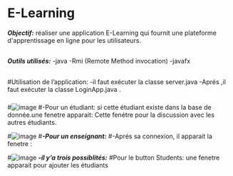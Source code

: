 # E-Learning
***Objectif:***
réaliser une application E-Learning qui fournit une plateforme d'apprentissage en ligne pour les utilisateurs.
##
***Outils utilisés:***
-java
-Rmi (Remote Method invocation)
-javafx
##
#Utilisation de l’application:
-il faut exécuter la classe server.java 
-Aprés ,il faut exécuter la classe LoginApp.java .
###
#![image](https://user-images.githubusercontent.com/108548578/216555857-9323d207-761e-4b87-8cb8-81b64dea27de.png)
#-Pour un étudiant:
si cette étudiant existe dans la base de donnée.une fenetre apparait:
Cette fenétre pour la discussion avec les autres étudiants.

#![image](https://user-images.githubusercontent.com/108548578/216556183-362df8f2-0051-48f4-9892-eeff7be5fad2.png)
#***-Pour un enseignant:***
 #-Aprés sa connexion, il apparait la fenetre :
 
 #![image](https://user-images.githubusercontent.com/108548578/216556380-160f63c3-c22c-4d56-a604-ecd93b429fa6.png)
***-il y’a trois possiblités:***
#Pour le button Students:  une fenetre apparait pour ajouter les étudiants




